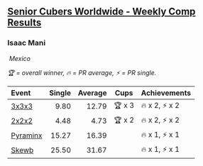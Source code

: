 <style>table {white-space: nowrap;}</style>
<link rel="stylesheet" type="text/css" href="/scw-comp/css/flags.css" />

## [Senior Cubers Worldwide - Weekly Comp Results](/scw-comp/results/)
### Isaac Mani

<i class="flag flag-MX" />&nbsp;Mexico

<span style="white-space: nowrap;">🏆 = overall winner</span>, <span style="white-space: nowrap;">🔥 = PR average</span>, <span style="white-space: nowrap;">⚡ = PR single</span>.

| Event | Single | Average | Cups | Achievements|
| :-- | --: | --: | :--: | :-- |
| [3x3x3](333.md) | 9.80 | 12.79 | 🏆 x 3 | 🔥 x 2, ⚡ x 2 |
| [2x2x2](222.md) | 4.48 | 4.73 | 🏆 x 2 | 🔥 x 2, ⚡ x 2 |
| [Pyraminx](pyram.md) | 15.27 | 16.39 |  | 🔥 x 1, ⚡ x 1 |
| [Skewb](skewb.md) | 25.50 | 31.67 |  | 🔥 x 1, ⚡ x 1 |

<!-- Global site tag (gtag.js) - Google Analytics -->
<script async src="https://www.googletagmanager.com/gtag/js?id=UA-86348435-3"></script>
<script>window.dataLayer = window.dataLayer || []; function gtag() {dataLayer.push(arguments);} gtag('js', new Date()); gtag('config', 'UA-86348435-3');</script>
